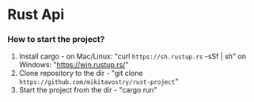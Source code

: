 # Rust Api

### How to start the project?
1. Install cargo - on Mac/Linux: "curl `https://sh.rustup.rs` -sSf | sh" on Windows: "https://win.rustup.rs/"
1. Clone repository to the dir - "git clone `https://github.com/mikitavostry/rust-project`"
2. Start the project from the dir - "cargo run"
